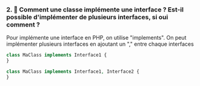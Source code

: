### 2. 🐘 Comment une classe implémente une interface ? Est-il possible d'implémenter de plusieurs interfaces, si oui comment ?

Pour implémente une interface en PHP, on utilise "implements". On peut implémenter plusieurs interfaces en ajoutant un "," entre chaque interfaces

```php
class MaClass implements Interface1 {
}

class MaClass implements Interface1, Interface2 {
}
```
